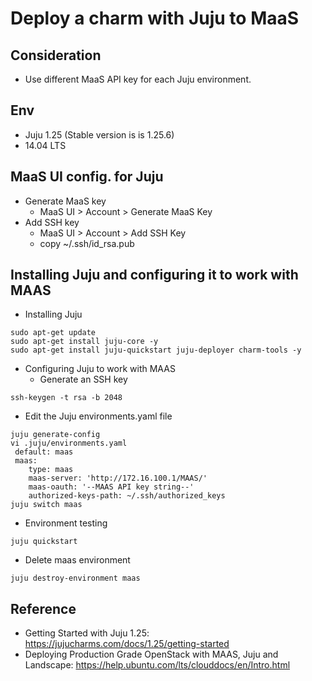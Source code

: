 # Deploy a charm with Juju to MaaS

## Consideration
- Use different MaaS API key for each Juju environment.

## Env
- Juju 1.25 (Stable version is is 1.25.6)
- 14.04 LTS 

## MaaS UI config. for Juju
- Generate MaaS key 
  - MaaS UI > Account > Generate MaaS Key 
- Add SSH key
  - MaaS UI > Account > Add SSH Key 
  - copy ~/.ssh/id_rsa.pub

## Installing Juju and configuring it to work with MAAS
- Installing Juju
```
sudo apt-get update
sudo apt-get install juju-core -y
sudo apt-get install juju-quickstart juju-deployer charm-tools -y
```
- Configuring Juju to work with MAAS
  - Generate an SSH key
```
ssh-keygen -t rsa -b 2048
```
  - Edit the Juju environments.yaml file
```
juju generate-config
vi .juju/environments.yaml
 default: maas 
 maas:
    type: maas
    maas-server: 'http://172.16.100.1/MAAS/'
    maas-oauth: '--MAAS API key string--'
    authorized-keys-path: ~/.ssh/authorized_keys
juju switch maas 

```
  - Environment testing
```
juju quickstart
```
  - Delete maas environment
```
juju destroy-environment maas
```


## Reference
- Getting Started with Juju 1.25: https://jujucharms.com/docs/1.25/getting-started
- Deploying Production Grade OpenStack with MAAS, Juju and Landscape: https://help.ubuntu.com/lts/clouddocs/en/Intro.html

